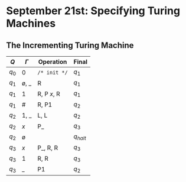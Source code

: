 # September 21st: Specifying Turing Machines

## The Incrementing Turing Machine

$Q$   | $\Gamma$       | Operation    | Final
---   | ---            | ---          | ---
$q_0$ | 0              | `/* init */` | $q_1$
$q_1$ | $\text{\o}$, _ | R            | $q_1$
$q_1$ | 1              | R, P $x$, R  | $q_1$
$q_1$ | #              | R, P1        | $q_2$
$q_2$ | 1, _           | L, L         | $q_2$
$q_2$ | $x$            | P_           | $q_3$
$q_2$ | $\text{\o}$    |              | $q_{halt}$
$q_3$ | $x$            | P_, R, R     | $q_3$
$q_3$ | $1$            | R, R         | $q_3$
$q_3$ | _              | P1           | $q_2$
